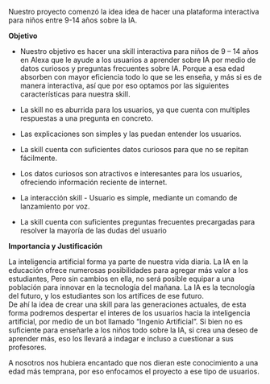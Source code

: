 Nuestro proyecto comenzó la idea idea de hacer una plataforma interactiva para niños entre 9-14 años sobre la IA.

**Objetivo**

* Nuestro objetivo es hacer una skill interactiva para niños de 9 – 14 años en Alexa que le ayude a los usuarios a aprender sobre IA por medio de datos curiosos y preguntas frecuentes sobre IA. Porque a esa edad absorben con mayor eficiencia todo lo que se les enseña, y más si es de manera interactiva, así que por eso optamos por las siguientes características para nuestra skill.

* La skill no es aburrida para los usuarios, ya que cuenta con multiples respuestas a una pregunta en concreto.

* Las explicaciones son simples y las puedan entender los usuarios.

* La skill cuenta con suficientes datos curiosos para que no se repitan fácilmente.

* Los datos curiosos son atractivos e interesantes para los usuarios, ofreciendo información reciente de internet.

* La interacción skill - Usuario es simple, mediante un comando de lanzamiento por voz.

* La skill cuenta con suficientes preguntas frecuentes precargadas para resolver la mayoría de las dudas del usuario

**Importancia y Justificación**

La inteligencia artificial forma ya parte de nuestra vida diaria. La IA en la educación ofrece numerosas posibilidades para agregar más valor a los estudiantes, Pero sin cambios en ella, no será posible equipar a una población para innovar en la tecnología del mañana. La IA es la tecnología del futuro, y los estudiantes son los artífices de ese futuro. <br>
De ahí la idea de crear una skill para las generaciones actuales, de esta forma podremos despertar el interes de los usuarios hacia la inteligencia artificial, por medio de un bot llamado “Ingenio Artificial”. Si bien no es suficiente para enseñarle a los niños todo sobre la IA, si crea una deseo de aprender más, eso los llevará a indagar e incluso a cuestionar a sus profesores.

A nosotros nos hubiera encantado que nos dieran este conocimiento a una edad más temprana, por eso enfocamos el proyecto a ese tipo de usuarios.
